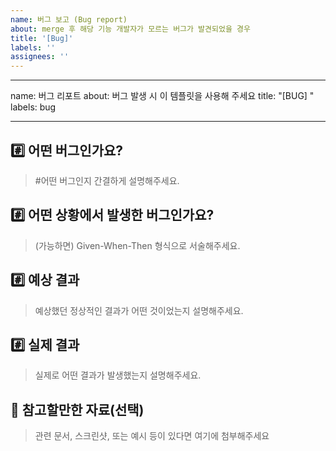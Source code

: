 ```yaml
---
name: 버그 보고 (Bug report)
about: merge 후 해당 기능 개발자가 모르는 버그가 발견되었을 경우
title: '[Bug]'
labels: ''
assignees: ''
---
```


---

name: 버그 리포트
about: 버그 발생 시 이 템플릿을 사용해 주세요
title: "[BUG] "
labels: bug

---

## #️⃣ 어떤 버그인가요?

> #어떤 버그인지 간결하게 설명해주세요.

## #️⃣ 어떤 상황에서 발생한 버그인가요?

> (가능하면) Given-When-Then 형식으로 서술해주세요.

## #️⃣ 예상 결과

> 예상했던 정상적인 결과가 어떤 것이었는지 설명해주세요.

## #️⃣ 실제 결과

> 실제로 어떤 결과가 발생했는지 설명해주세요.

## 📎 참고할만한 자료(선택)

> 관련 문서, 스크린샷, 또는 예시 등이 있다면 여기에 첨부해주세요
